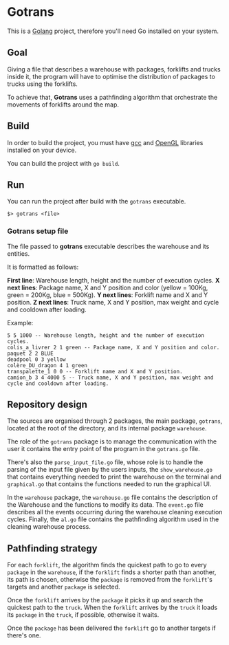 # Gotrans

This is a [Golang](https://go.dev) project, therefore you'll need Go installed on your system.

## Goal

Giving a file that describes a warehouse with packages, forklifts and trucks inside it, the program
will have to optimise the distribution of packages to trucks using the forklifts.

To achieve that, **Gotrans** uses a pathfinding algorithm that orchestrate the movements of forklifts
around the map.

## Build

In order to build the project, you must have [gcc](https://gcc.gnu.org) and [OpenGL](https://www.opengl.org) libraries
installed on your device.

You can build the project with `go build`.

## Run

You can run the project after build with the `gotrans` executable.

```
$> gotrans <file>
```

### Gotrans setup file

The file passed to **gotrans** executable describes the warehouse and its entities.

It is formatted as follows:

**First line**: Warehouse length, height and the number of execution cycles.
**X next lines**: Package name, X and Y position and color (yellow = 100Kg, green = 200Kg, blue = 500Kg).
**Y next lines**: Forklift name and X and Y position.
**Z next lines**: Truck name, X and Y position, max weight and cycle and cooldown after loading.

Example:

```
5 5 1000 -- Warehouse length, height and the number of execution cycles. 
colis_a_livrer 2 1 green -- Package name, X and Y position and color.
paquet 2 2 BLUE
deadpool 0 3 yellow
colère_DU_dragon 4 1 green
transpalette_1 0 0 -- Forklift name and X and Y position.
camion_b 3 4 4000 5 -- Truck name, X and Y position, max weight and cycle and cooldown after loading.
```

## Repository design

The sources are organised through 2 packages, the main package, `gotrans`, located at the root of the
directory, and its internal package `warehouse`.

The role of the `gotrans` package is to manage the communication with the user it contains the entry point
of the program in the `gotrans.go` file.

There's also the `parse_input_file.go` file, whose role is to handle the parsing of the input file given by
the users inputs, the `show_warehouse.go` that contains everything needed to print the warehouse on the
terminal and `graphical.go` that contains the functions needed to run the graphical UI.

In the `warehouse` package, the `warehouse.go` file contains the description of the Warehouse and the
functions to modify its data. The `event.go` file describes all the events occurring during the warehouse
cleaning execution cycles. Finally, the `al.go` file contains the pathfinding algorithm used in the cleaning
warehouse process.

## Pathfinding strategy

For each `forklift`, the algorithm finds the quickest path to go to every `package` in the `warehouse`,
if the `forklift` finds a shorter path than another, its path is chosen, otherwise the `package` is
removed from the `forklift`'s targets and another `package` is selected.

Once the `forklift` arrives by the `package` it picks it up and search the quickest path to the `truck`.
When the `forklift` arrives by the `truck` it loads its `package` in the `truck`, if possible, otherwise it waits.

Once the `package` has been delivered the `forklift` go to another targets if there's one.